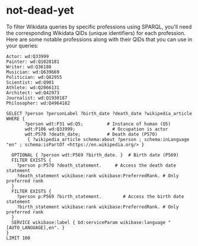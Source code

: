 # not-dead-yet



To filter Wikidata queries by specific professions using SPARQL, you'll need the corresponding Wikidata QIDs (unique identifiers) for each profession. Here are some notable professions along with their QIDs that you can use in your queries:

```
Actor: wd:Q33999
Painter: wd:Q1028181
Writer: wd:Q36180
Musician: wd:Q639669
Politician: wd:Q82955
Scientist: wd:Q901
Athlete: wd:Q2066131
Architect: wd:Q42973
Journalist: wd:Q1930187
Philosopher: wd:Q4964182
```


```
SELECT ?person ?personLabel ?birth_date ?death_date ?wikipedia_article
WHERE {
       ?person wdt:P31 wd:Q5;         # Instance of human (Q5)
       wdt:P106 wd:Q33999;              # Occupation is actor
       wdt:P570 ?death_date;          # Death date (P570)
        { ?wikipedia_article schema:about ?person ; schema:inLanguage "en" ; schema:isPartOf <https://en.wikipedia.org/> }

  OPTIONAL { ?person wdt:P569 ?birth_date. }  # Birth date (P569)
  FILTER EXISTS {
    ?person p:P570 ?death_statement.     # Access the death date statement
    ?death_statement wikibase:rank wikibase:PreferredRank. # Only preferred rank
  }
  FILTER EXISTS {
    ?person p:P569 ?birth_statement.        # Access the birth date statement
    ?birth_statement wikibase:rank wikibase:PreferredRank. # Only preferred rank
  }
  SERVICE wikibase:label { bd:serviceParam wikibase:language "[AUTO_LANGUAGE],en". }
}
LIMIT 100
```



